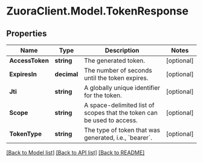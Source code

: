 # ZuoraClient.Model.TokenResponse

## Properties

Name | Type | Description | Notes
------------ | ------------- | ------------- | -------------
**AccessToken** | **string** | The generated token. | [optional] 
**ExpiresIn** | **decimal** | The number of seconds until the token expires. | [optional] 
**Jti** | **string** | A globally unique identifier for the token. | [optional] 
**Scope** | **string** | A space-delimited list of scopes that the token can be used to access. | [optional] 
**TokenType** | **string** | The type of token that was generated, i.e., &#x60;bearer&#x60;. | [optional] 

[[Back to Model list]](../README.md#documentation-for-models) [[Back to API list]](../README.md#documentation-for-api-endpoints) [[Back to README]](../README.md)


